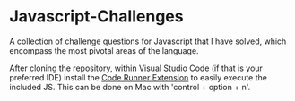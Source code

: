 # Javascript-Challenges
A collection of challenge questions for Javascript that I have solved, which encompass the most pivotal areas of the language.  

After cloning the repository, within Visual Studio Code (if that is your preferred IDE) install the [Code Runner Extension](https://github.com/formulahendry/vscode-code-runner) to easily execute the included JS. This can be done on Mac with 'control + option + n'.
